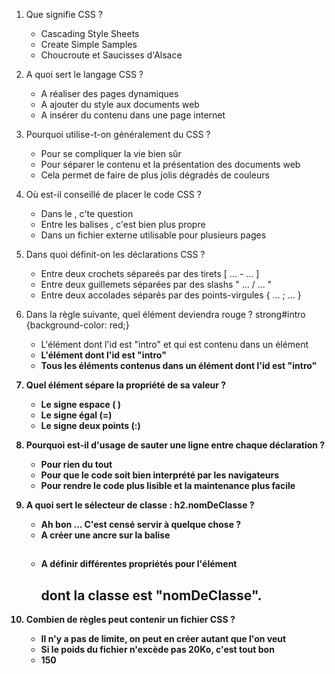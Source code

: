 
1. Que signifie CSS ?

	- Cascading Style Sheets
	- Create Simple Samples
	- Choucroute et Saucisses d'Alsace

1. A quoi sert le langage CSS ?

	- A réaliser des pages dynamiques
	- A ajouter du style aux documents web
	- A insérer du contenu dans une page internet

1. Pourquoi utilise-t-on généralement du CSS ?

	- Pour se compliquer la vie bien sûr
	- Pour séparer le contenu et la présentation des documents web
	- Cela permet de faire de plus jolis dégradés de couleurs

1. Où est-il conseillé de placer le code CSS ?

	- Dans le <body>, c'te question
	- Entre les balises <head>, c'est bien plus propre
	- Dans un fichier externe utilisable pour plusieurs pages

1. Dans quoi définit-on les déclarations CSS ?

	- Entre deux crochets sépareés par des tirets [ ... - ... ]
	- Entre deux guillemets séparées par des slashs " ... / ... "
	- Entre deux accolades séparés par des points-virgules { ... ; ... }

1. Dans la règle suivante, quel élément deviendra rouge ? strong#intro {background-color: red;}

	- L'élément dont l'id est "intro" et qui est contenu dans un élément <strong>
	- L'élément <strong> dont l'id est "intro"
	- Tous les éléments <strong> contenus dans un élément dont l'id est "intro"


1. Quel élément sépare la propriété de sa valeur ?

	- Le signe espace ( )
	- Le signe égal (=)
	- Le signe deux points (:)

1. Pourquoi est-il d'usage de sauter une ligne entre chaque déclaration ?

	- Pour rien du tout
	- Pour que le code soit bien interprété par les navigateurs
	- Pour rendre le code plus lisible et la maintenance plus facile

1. A quoi sert le sélecteur de classe : h2.nomDeClasse ?

	- Ah bon ... C'est censé servir à quelque chose ?
	- A créer une ancre sur la balise <h2>
	- A définir différentes propriétés pour l'élément <h2> dont la classe est "nomDeClasse".

1. Combien de règles peut contenir un fichier CSS ?

	- Il n'y a pas de limite, on peut en créer autant que l'on veut
	- Si le poids du fichier n'excède pas 20Ko, c'est tout bon
	- 150
